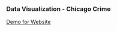 ### Data Visualization - Chicago Crime
[Demo for Website](https://www.youtube.com/watch?v=bVO0LygUY7M)
